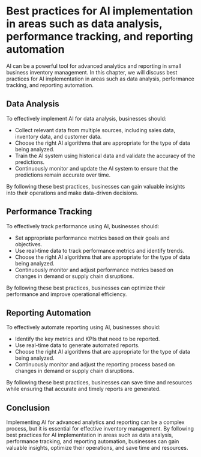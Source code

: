 # Best practices for AI implementation in areas such as data analysis, performance tracking, and reporting automation

AI can be a powerful tool for advanced analytics and reporting in small business inventory management. In this chapter, we will discuss best practices for AI implementation in areas such as data analysis, performance tracking, and reporting automation.

Data Analysis
-------------

To effectively implement AI for data analysis, businesses should:

* Collect relevant data from multiple sources, including sales data, inventory data, and customer data.
* Choose the right AI algorithms that are appropriate for the type of data being analyzed.
* Train the AI system using historical data and validate the accuracy of the predictions.
* Continuously monitor and update the AI system to ensure that the predictions remain accurate over time.

By following these best practices, businesses can gain valuable insights into their operations and make data-driven decisions.

Performance Tracking
--------------------

To effectively track performance using AI, businesses should:

* Set appropriate performance metrics based on their goals and objectives.
* Use real-time data to track performance metrics and identify trends.
* Choose the right AI algorithms that are appropriate for the type of data being analyzed.
* Continuously monitor and adjust performance metrics based on changes in demand or supply chain disruptions.

By following these best practices, businesses can optimize their performance and improve operational efficiency.

Reporting Automation
--------------------

To effectively automate reporting using AI, businesses should:

* Identify the key metrics and KPIs that need to be reported.
* Use real-time data to generate automated reports.
* Choose the right AI algorithms that are appropriate for the type of data being analyzed.
* Continuously monitor and adjust the reporting process based on changes in demand or supply chain disruptions.

By following these best practices, businesses can save time and resources while ensuring that accurate and timely reports are generated.

Conclusion
----------

Implementing AI for advanced analytics and reporting can be a complex process, but it is essential for effective inventory management. By following best practices for AI implementation in areas such as data analysis, performance tracking, and reporting automation, businesses can gain valuable insights, optimize their operations, and save time and resources.
